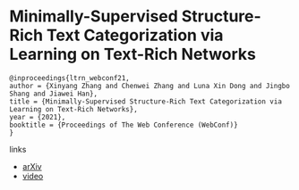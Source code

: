 # Minimally-Supervised Structure-Rich Text Categorization via Learning on Text-Rich Networks

```
@inproceedings{ltrn_webconf21,
author = {Xinyang Zhang and Chenwei Zhang and Luna Xin Dong and Jingbo Shang and Jiawei Han},
title = {Minimally-Supervised Structure-Rich Text Categorization via Learning on Text-Rich Networks},
year = {2021},
booktitle = {Proceedings of The Web Conference (WebConf)}
}
```
  
links
- [arXiv](https://arxiv.org/abs/2102.11479)
- [video](https://www.youtube.com/watch?v=rHWXmrQX6Yo)